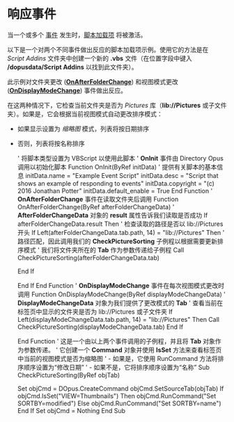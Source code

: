 # 响应事件

当一个或多个 [事件](/Manual/reference/scripting_reference/scripting_events/README.zh.md) 发生时，[脚本加载项](../script_add-ins/README.zh.md) 将被激活。

以下是一个对两个不同事件做出反应的脚本加载项示例。使用它的方法是在 *Script Addins* 文件夹中创建一个新的 **.vbs** 文件（在位置字段中键入 **/dopusdata/Script Addins** 以找到此文件夹）。

此示例对文件夹更改 (**[OnAfterFolderChange](/Manual/reference/scripting_reference/scripting_events/onafterfolderchange.zh.md)**) 和视图模式更改 (**[OnDisplayModeChange](/Manual/reference/scripting_reference/scripting_events/ondisplaymodechange.zh.md)**) 事件做出反应。

在这两种情况下，它检查当前文件夹是否为 *Pictures* 库（**lib://Pictures** 或子文件夹）。如果是，它会根据当前视图模式自动更改排序模式：

- 如果显示设置为 *缩略图* 模式，列表将按日期排序
- 否则，列表将按名称排序

    ' 将脚本类型设置为 VBScript 以使用此脚本
    ' **OnInit** 事件由 Directory Opus 调用以初始化脚本
    Function OnInit(ByRef initData) ' 提供有关脚本的基本信息
    initData.name = "Example Event Script"
    initData.desc = "Script that shows an example of responding to events"
    initData.copyright = "(c) 2016 Jonathan Potter"
    initData.default_enable = True End Function
    ' **OnAfterFolderChange** 事件在读取文件夹后调用
    Function OnAfterFolderChange(ByRef afterFolderChangeData) ' **AfterFolderChangeData** 对象的 **result** 属性告诉我们读取是否成功
    If afterFolderChangeData.result Then ' 检查读取的路径是否以 lib://Pictures 开头
    If Left(afterFolderChangeData.tab.path, 14) = "lib://Pictures" Then
    ' 路径匹配，因此调用我们的 **CheckPictureSorting** 子例程以根据需要更新排序模式
    ' 我们将文件夹所在的 **Tab** 作为参数传递给子例程
    Call CheckPictureSorting(afterFolderChangeData.tab)

    End If

    End If End Function
    ' **OnDisplayModeChange** 事件在每次视图模式更改时调用
    Function OnDisplayModeChange(ByRef displayModeChangeData) ' **DisplayModeChangeData** 对象为我们提供了更改模式的 **Tab**
    ' 查看当前在标签页中显示的文件夹是否为 lib://Pictures 或子文件夹
    If Left(displayModeChangeData.tab.path, 14) = "lib://Pictures" Then
    Call CheckPictureSorting(displayModeChangeData.tab)
    End If

    End Function
    ' 这是一个由以上两个事件调用的子例程，并且将 **Tab** 对象作为参数传递。
    ' 它创建一个 **Command** 对象并使用 **IsSet** 方法来查看标签页中当前的视图模式是否为缩略图
    ' - 如果是，它使用 RunCommand 方法将排序顺序设置为“修改日期”
    ' - 如果不是，它将排序顺序设置为“名称”
    Sub CheckPictureSorting(ByRef objTab)

    Set objCmd = DOpus.CreateCommand
    objCmd.SetSourceTab(objTab)
    If objCmd.IsSet("VIEW=Thumbnails") Then
    objCmd.RunCommand("Set SORTBY=modified")
    Else
    objCmd.RunCommand("Set SORTBY=name")
    End If
    Set objCmd = Nothing End Sub